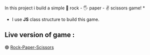 In this project i build a simple 👊 rock - 🖐 paper - ✌ scissors game!
* 
* I use **JS** class structure to build this game.

## Live version of game : 
🟢 <a href="https://rock-paper-scissors-k.netlify.app/">Rock-Paper-Scissors</a>
